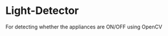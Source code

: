 # Light-Detector
For detecting whether the appliances are ON/OFF using OpenCV
<!DOCTYPE html>
<meta charset="utf-8">
<style type="text/css">
  
	.node {
    cursor: pointer;
  }
  .overlay{
      background-color:#EEE;
  }
   
  .node circle {
    fill: #fff;
    stroke: steelblue;
    stroke-width: 1.5px;
  }
   
  .node text {
    font-size:10px; 
    font-family:sans-serif;
  }
   
  .link {
    fill: none;
    stroke: #ccc;
    stroke-width: 1.5px;
  }
  .templink {
    fill: none;
    stroke: red;
    stroke-width: 3px;
  }
  .ghostCircle.show{
      display:block;
  }
  .ghostCircle, .activeDrag .ghostCircle{
       display: none;
  }
</style>
<script src="http://code.jquery.com/jquery-1.10.2.min.js"></script>
<script src="http://d3js.org/d3.v3.min.js"></script>
<script src="dndTree.js"></script>
<body>
    <div id="tree-container"></div>
</body>
</html>
